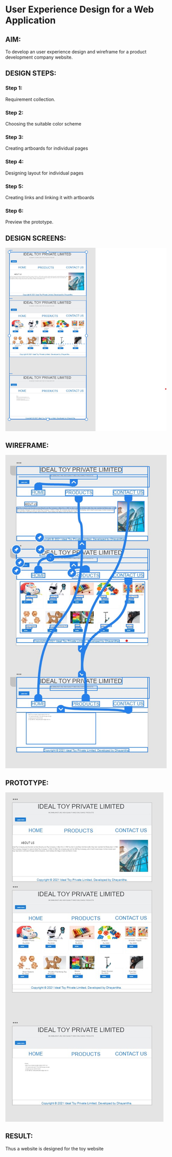 # User Experience Design for a Web Application
## AIM:
To develop an user experience design and wireframe for a product development company website.

## DESIGN STEPS:
### Step 1: 
Requirement collection.
### Step 2:
Choosing the suitable color scheme
### Step 3:
Creating artboards for individual pages
### Step 4:
Designing layout for individual pages
### Step 5:
Creating links and linking it with artboards
### Step 6:
Preview the prototype.

## DESIGN SCREENS:
![output](./static/img/7.1.jpg)

## WIREFRAME:
![output](./static/img/7.2.jpg)

## PROTOTYPE:
![output](./static/img/7.3.jpg)

## RESULT:
Thus a website is designed for the toy website